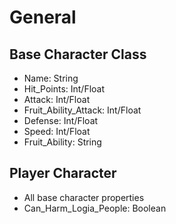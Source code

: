 # General
## Base Character Class
* Name: String
* Hit_Points: Int/Float
* Attack: Int/Float
* Fruit_Ability_Attack: Int/Float
* Defense: Int/Float
* Speed: Int/Float
* Fruit_Ability: String

## Player Character
* All base character properties
* Can_Harm_Logia_People: Boolean